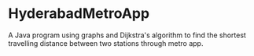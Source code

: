 # HyderabadMetroApp
A Java program using graphs and Dijkstra's algorithm to find the shortest travelling distance between two stations through metro app.
